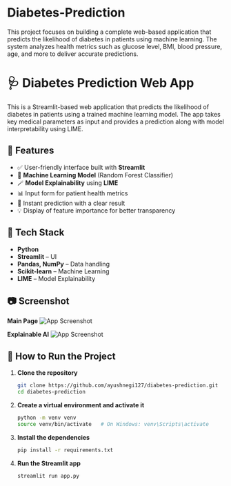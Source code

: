# Diabetes-Prediction
This project focuses on building a complete web-based application that predicts the likelihood of diabetes in patients using machine learning. The system analyzes health metrics such as glucose level, BMI, blood pressure, age, and more to deliver accurate predictions.

# 🩺 Diabetes Prediction Web App

This is a Streamlit-based web application that predicts the likelihood of diabetes in patients using a trained machine learning model. The app takes key medical parameters as input and provides a prediction along with model interpretability using LIME.

## 🚀 Features

- ✅ User-friendly interface built with **Streamlit**
- 🧠 **Machine Learning Model** (Random Forest Classifier)
- 🪄 **Model Explainability** using **LIME**
- 📊 Input form for patient health metrics
- 📝 Instant prediction with a clear result
- 💡 Display of feature importance for better transparency

## 🧪 Tech Stack

- **Python**
- **Streamlit** – UI
- **Pandas, NumPy** – Data handling
- **Scikit-learn** – Machine Learning
- **LIME** – Model Explainability

## 📷 Screenshot

**Main Page**
![App Screenshot](path-to-screenshot-if-any.png)

**Explainable AI**
![App Screenshot](path-to-screenshot-if-any.png)

## 📌 How to Run the Project

1. **Clone the repository**
   ```bash
   git clone https://github.com/ayushnegi127/diabetes-prediction.git
   cd diabetes-prediction
2. **Create a virtual environment and activate it**
   ```bash
   python -m venv venv
   source venv/bin/activate   # On Windows: venv\Scripts\activate

4. **Install the dependencies**
   ```bash
   pip install -r requirements.txt

3. **Run the Streamlit app**
   ```bash
   streamlit run app.py

